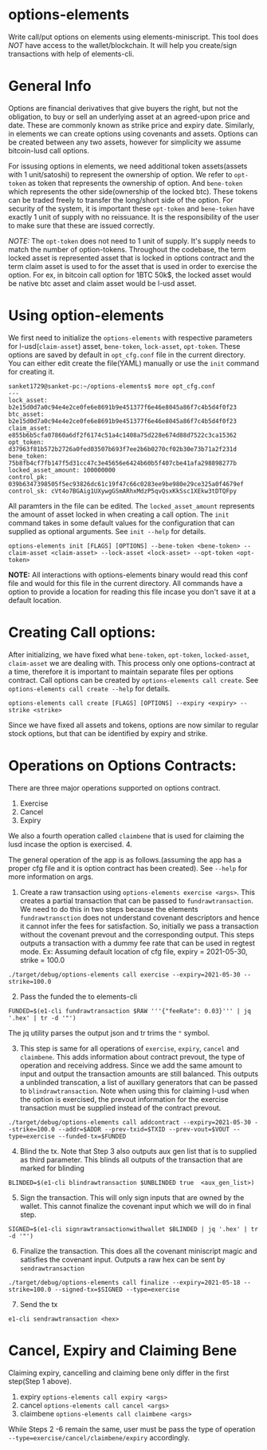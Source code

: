 # options-elements
Write call/put options on elements using elements-miniscript. This tool does
*NOT* have access to the wallet/blockchain. It will help you create/sign transactions
with help of elements-cli.

# General Info

Options are financial derivatives that give
buyers the right, but not the obligation, to buy or sell an underlying asset at
an agreed-upon price and date. These are commonly known as strike price and expiry date.
Similarly, in elements we can create options using covenants and assets. Options can be
created between any two assets, however for simplicity we assume bitcoin-lusd call options.

For issusing options in elements, we need additional token assets(assets with 1 unit/satoshi)
to represent the ownership of option. We refer  to `opt-token` as token that represents the
ownership of option. And `bene-token` which represents the other side(ownership of the locked btc).
These tokens can be traded freely to transfer the long/short side of the option.
For security of the system, it is important these `opt-token` and `bene-token` have exactly
1 unit of supply with no reissuance. It is the responsibility of the user to make sure
that these are issued correctly.

*NOTE:* The `opt-token` does not need to 1 unit of supply. It's supply needs to match the number of option-tokens.
Throughout the codebase, the term locked asset is represented asset that is locked in options contract and the
term claim asset is used to for the asset that is used in order to exercise the option. For ex, in bitcoin call
option for 1BTC 50k$, the locked asset would be native btc asset and claim asset would be l-usd asset.

# Using option-elements
We first need to initialize the `options-elements` with respective parameters for
l-usd(`claim-asset`) asset, `bene-token`, `lock-asset`, `opt-token`. These options
are saved by default in `opt_cfg.conf` file in the current directory. You can either
edit create the file(YAML) manually or use the `init` command for creating it.
```
sanket1729@sanket-pc:~/options-elements$ more opt_cfg.conf
---
lock_asset: b2e15d0d7a0c94e4e2ce0fe6e8691b9e451377f6e46e8045a86f7c4b5d4f0f23
btc_asset: b2e15d0d7a0c94e4e2ce0fe6e8691b9e451377f6e46e8045a86f7c4b5d4f0f23
claim_asset: e855b6b5cfa07860a6df2f6174c51a4c1408a75d228e674d88d7522c3ca15362
opt_token: d37963f81b572b2726a0fed03507b693f7ee2b6b0270cf02b30e73b71a2f231d
bene_token: 75b8fb4cf7fb147f5d31cc47c3e45656e6424b60b5f407cbe41afa298898277b
locked_asset_amount: 100000000
control_pk: 039b6347398505f5ec93826dc61c19f47c66c0283ee9be980e29ce325a0f4679ef
control_sk: cVt4o7BGAig1UXywgGSmARhxMdzP5qvQsxKkSsc1XEkw3tDTQFpy
```
All paramters in the file can be edited. The `locked_asset_amount` represents the amount of
asset locked in when creating a call option. The `init` command takes in some default values
for the configuration that can supplied as optional arguments. See `init --help` for details.
```
options-elements init [FLAGS] [OPTIONS] --bene-token <bene-token> --claim-asset <claim-asset> --lock-asset <lock-asset> --opt-token <opt-token>
```
**NOTE:** All interactions with options-elements binary would read this conf file and would for this
file in the current directory. All commands have a option to provide a location for reading this file
incase you don't save it at a default location.

# Creating Call options:

After initializing, we have fixed what `bene-token`, `opt-token`, `locked-asset`, `claim-asset` we are dealing with.
This process only one options-contract at a time, therefore it is important to maintain separate files per options contract.
Call options can be created by `options-elements call create`. See `options-elements call create --help` for details.

```
options-elements call create [FLAGS] [OPTIONS] --expiry <expiry> --strike <strike>
```
Since we have fixed all assets and tokens, options are now similar to regular stock options, but that can be
identified by expiry and strike.

# Operations on Options Contracts:

There are three major operations supported on options contract.
1. Exercise
2. Cancel
3. Expiry

We also a fourth operation called `claimbene` that is used for claiming the lusd incase the option is exercised.
4.

The general operation of the app is as follows.(assuming the app has a proper cfg file
and it is option contract has been created). See `--help` for more information on args.
1. Create a raw transaction using `options-elements exercise <args>`. This creates a partial transaction
that can be passed to `fundrawtransaction`. We need to do this in two steps because the elements `fundrawtransction`
does not understand covenant descriptors and hence it cannot infer the fees for satisfaction. So, initially we pass
a transaction without the covenant prevout and the corresponding output. This steps outputs a transaction with a dummy fee
rate that can be used in regtest mode.
Ex: Assuming default location of cfg file, expiry = 2021-05-30, strike = 100.0
```
./target/debug/options-elements call exercise --expiry=2021-05-30 --strike=100.0
```
2. Pass the funded the to elements-cli
```
FUNDED=$(e1-cli fundrawtransaction $RAW '''{"feeRate": 0.03}''' | jq '.hex' | tr -d '"')
```
The jq utility parses the output json and tr trims the `"` symbol.

3. This step is same for all operations of `exercise`, `expiry`, `cancel` and `claimbene`.
This adds information about contract prevout, the type of operation and receiving address.
Since we add the same amount to input and output the transaction amounts are still balanced.
This outputs a unblinded transcation, a list of auxillary generators that can be passed
to `blindrawtransaction`.
Note when using this for claiming l-usd when the option is exercised, the prevout information
for the exercise transaction must be supplied instead of the contract prevout.
```
./target/debug/options-elements call addcontract --expiry=2021-05-30 --strike=100.0 --addr=$ADDR --prev-txid=$TXID --prev-vout=$VOUT --type=exercise --funded-tx=$FUNDED
```

4. Blind the tx. Note that Step 3 also outputs aux gen list that is to supplied as
third parameter. This blinds all outputs of the transaction that are marked for blinding

```
BLINDED=$(e1-cli blindrawtransaction $UNBLINDED true  <aux_gen_list>)
```

5. Sign the transaction. This will only sign inputs that are owned by the wallet. This cannot finalize the covenant input
which we will do in final step.
```
SIGNED=$(e1-cli signrawtransactionwithwallet $BLINDED | jq '.hex' | tr -d '"')
```

6. Finalize the transaction. This does all the covenant miniscript magic and satisfies the covenant input.
Outputs a raw hex can be sent by `sendrawtransaction`
```
./target/debug/options-elements call finalize --expiry=2021-05-18 --strike=100.0 --signed-tx=$SIGNED --type=exercise
```

7. Send the tx
```
e1-cli sendrawtransaction <hex>
```
# Cancel, Expiry and Claiming Bene

Claiming expiry, cancelling and claiming bene only differ in the first step(Step 1 above).
1. expiry `options-elements call expiry <args>`
2. cancel `options-elements call cancel <args>`
3. claimbene `options-elements call claimbene <args>`

While Steps 2 -6 remain the same, user must be pass the type of operation `--type=exercise/cancel/claimbene/expiry`
accordingly.